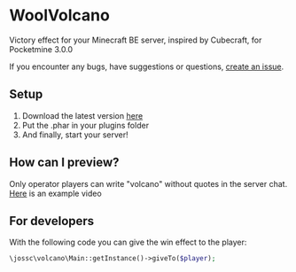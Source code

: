 # WoolVolcano

Victory effect for your Minecraft BE server, inspired by Cubecraft, for Pocketmine 3.0.0

If you encounter any bugs, have suggestions or questions, [create an issue](https://github.com/Josscoder/WoolVolcano/issues/new).

## Setup

1) Download the latest version [here](https://github.com/Josscoder/WoolVolcano/releases/tag/1.1-pmmp-3.0.0)
2) Put the .phar in your plugins folder
3) And finally, start your server!

## How can I preview?

Only operator players can write "volcano" without quotes in the server chat.
[Here](https://twitter.com/Josscoder/status/1397231329180364801) is an example video

## For developers

With the following code you can give the win effect to the player:
````php
\jossc\volcano\Main::getInstance()->giveTo($player);
````
